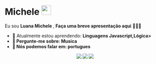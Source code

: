 # Michele <img src="https://github.com/TheDudeThatCode/TheDudeThatCode/blob/master/Assets/Mario_Hello_Big.gif" width="30px">

Eu sou <strong>Luana Michele </strong>, <strong>Faça uma breve apresentação aqui</strong> 👨🏻‍💻 

- 🚀 Atualmente estou aprendendo: <strong> Linguagens Javascript,Lógica> 
- 💬 Pergunte-me sobre: <strong>Musica</strong>
- 📣 Nós podemos falar em: <strong>portugues</strong>

<div align="center">

  <a href="#" alt="Gmail">
    <img src="https://img.shields.io/badge/-Gmail-FF0000?style=flat-square&labelColor=FF0000&logo=gmail&logoColor=white&link=luanamichele@gmail.com"/></a>

  <a href="#" alt="Linkedin">
    <img src="https://img.shields.io/badge/-Linkedin-0e76a8?style=flat-square&logo=Linkedin&logoColor=white&link=LINK-DO-SEU-" /></a>

  <a href="#" alt="Instagram">
    <img src="https://img.shields.io/badge/-Instagram-DF0174?style=flat-square&labelColor=DF0174&logo=MICHELE324r=white&link="/></a>

</div>
